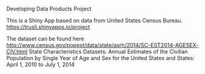 Developing Data Products Project

This is a Shiny App based on data from United States Census Bureau. 
https://trusli.shinyapps.io/project

The dataset can be found here http://www.census.gov/popest/data/state/asrh/2014/SC-EST2014-AGESEX-CIV.html
State Characteristics Datasets: Annual Estimates of the Civilian Population by Single Year of Age and Sex for the United States and States: April 1, 2010 to July 1, 2014
